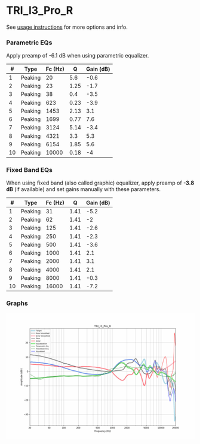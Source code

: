 # TRI_I3_Pro_R
See [usage instructions](https://github.com/jaakkopasanen/AutoEq#usage) for more options and info.

### Parametric EQs
Apply preamp of -6.1 dB when using parametric equalizer.

|   # | Type    |   Fc (Hz) |    Q |   Gain (dB) |
|-----|---------|-----------|------|-------------|
|   1 | Peaking |        20 | 5.6  |        -0.6 |
|   2 | Peaking |        23 | 1.25 |        -1.7 |
|   3 | Peaking |        38 | 0.4  |        -3.5 |
|   4 | Peaking |       623 | 0.23 |        -3.9 |
|   5 | Peaking |      1453 | 2.13 |         3.1 |
|   6 | Peaking |      1699 | 0.77 |         7.6 |
|   7 | Peaking |      3124 | 5.14 |        -3.4 |
|   8 | Peaking |      4321 | 3.3  |         5.3 |
|   9 | Peaking |      6154 | 1.85 |         5.6 |
|  10 | Peaking |     10000 | 0.18 |        -4   |

### Fixed Band EQs
When using fixed band (also called graphic) equalizer, apply preamp of **-3.8 dB** (if available) and set gains manually with these parameters.

|   # | Type    |   Fc (Hz) |    Q |   Gain (dB) |
|-----|---------|-----------|------|-------------|
|   1 | Peaking |        31 | 1.41 |        -5.2 |
|   2 | Peaking |        62 | 1.41 |        -2   |
|   3 | Peaking |       125 | 1.41 |        -2.6 |
|   4 | Peaking |       250 | 1.41 |        -2.3 |
|   5 | Peaking |       500 | 1.41 |        -3.6 |
|   6 | Peaking |      1000 | 1.41 |         2.1 |
|   7 | Peaking |      2000 | 1.41 |         3.1 |
|   8 | Peaking |      4000 | 1.41 |         2.1 |
|   9 | Peaking |      8000 | 1.41 |        -0.3 |
|  10 | Peaking |     16000 | 1.41 |        -7.2 |

### Graphs
![](./TRI_I3_Pro_R.png)
